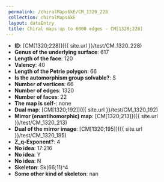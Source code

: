 ```yaml
--- 
 permalink: /chiralMaps6kE/CM_1320_228 
 collection: chiralMaps6kE
 layout: dataEntry
 title: Chiral maps up to 6000 edges - CM[1320;228]
---
```


- **ID**: [CM[1320;228]]({{ site.url }}/test/CM_1320_228)
- **Genus of the underlying surface**: 617
- **Length of the face**: 120
- **Valency**: 40
- **Length of the Petrie polygon**: 66
- **Is the automorphism group solvable?**: S
- **Number of vertices**: 66
- **Number of edges**: 1320
- **Number of faces**: 22
- **The map is self-**: none
- **Dual map**: [CM[1320;192]]({{ site.url }}/test/CM_1320_192)
- **Mirror (enantihomorphic) map**: [CM[1320;213]]({{ site.url }}/test/CM_1320_213)
- **Dual of the mirror image**: [CM[1320;195]]({{ site.url }}/test/CM_1320_195)
- **Z_q-Exponent?**: 4
- **No idea**:  17:216
- **No idea**: Y
- **No idea**: N
- **Skeleton**: Sk(66;11)^4
- **Some other kind of skeleton**: nan
